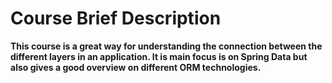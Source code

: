 # Course Brief Description

**This course is a great way for understanding the connection between the different layers in an application. It is main focus is on Spring Data but also gives a good overview on different ORM technologies.**
